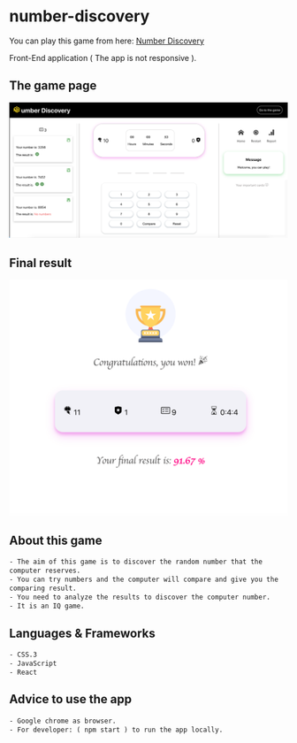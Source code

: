 # number-discovery

You can play this game from here: [Number Discovery](https://number-discovery.netlify.app/)

Front-End application ( The app is not responsive ).

## The game page

![The game page](/public/game-page.png)

## Final result

![The final result](/public/final-result.png)

## About this game

    - The aim of this game is to discover the random number that the computer reserves.
    - You can try numbers and the computer will compare and give you the comparing result.
    - You need to analyze the results to discover the computer number.
    - It is an IQ game.

## Languages & Frameworks

    - CSS.3
    - JavaScript
    - React

## Advice to use the app

    - Google chrome as browser.
    - For developer: ( npm start ) to run the app locally.
